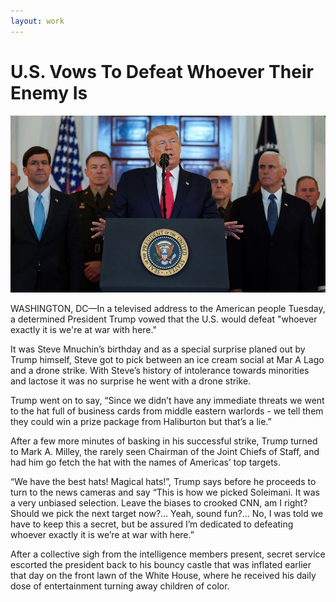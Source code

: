 ```yaml
---
layout: work
---
```


# U.S. Vows To Defeat Whoever Their Enemy Is

![usa-vows-to-defeat](/assets/images/usa-vows-to-defeat.jpg)

WASHINGTON, DC—In a televised address to the American people Tuesday, a determined President Trump vowed that the U.S. would defeat "whoever exactly it is we're at war with here."

It was Steve Mnuchin’s birthday and as a special surprise planed out by Trump himself, Steve got to pick between an ice cream social at Mar A Lago and a drone strike. With Steve’s history of intolerance towards minorities and lactose it was no surprise he went with a drone strike.

Trump went on to say, “Since we didn’t have any immediate threats we went to the hat full of business cards from middle eastern warlords - we tell them they could win a prize package from Haliburton but that’s a lie.”

After a few more minutes of basking in his successful strike, Trump turned to Mark A. Milley, the rarely seen Chairman of the Joint Chiefs of Staff, and had him go fetch the hat with the names of Americas’ top targets.

“We have the best hats! Magical hats!”, Trump says before he proceeds to turn to the news cameras and say “This is how we picked Soleimani. It was a very unbiased selection. Leave the biases to crooked CNN, am I right? Should we pick the next target now?… Yeah, sound fun?… No, I was told we have to keep this a secret, but be assured I’m dedicated to defeating whoever exactly it is we’re at war with here.”

After a collective sigh from the intelligence members present, secret service escorted the president back to his bouncy castle that was inflated earlier that day on the front lawn of the White House, where he received his daily dose of entertainment turning away children of color.
